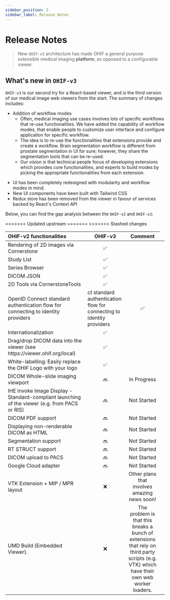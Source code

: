 ```yaml
---
sidebar_position: 2
sidebar_label: Release Notes
---
```


# Release Notes

> New `OHIF-v3` architecture has made OHIF a general purpose extensible medical
> imaging **platform**, as opposed to a configurable viewer.

## What's new in `OHIF-v3`

`OHIF-v3` is our second try for a React-based viewer, and is the third version
of our medical image web viewers from the start. The summary of changes
includes:

- Addition of workflow modes
  - Often, medical imaging use cases involves lots of specific workflows that
    re-use functionalities. We have added the capability of workflow modes, that
    enable people to customize user interface and configure application for
    specific workflow.
  - The idea is to re-use the functionalities that extensions provide and create
    a workflow. Brain segmentation workflow is different from prostate
    segmentation in UI for sure; however, they share the segmentation tools that
    can be re-used.
  - Our vision is that technical people focus of developing extensions which
    provides core functionalities, and experts to build modes by picking the
    appropriate functionalities from each extension.

* UI has been completely redesigned with modularity and workflow modes in mind.
* New UI components have been built with Tailwind CSS
* Redux store has been removed from the viewer in favour of services backed by
  React's Context API

Below, you can find the gap analysis between the `OHIF-v2` and `OHIF-v3`:

<table>
    <thead>
        <tr>
            <th align="left" width="50%">OHIF-v2 functionalities</th>
            <th align="center">OHIF-v3</th>
            <th align="center">Comment</th>
        </tr>
    </thead>
<tbody>
    <tr>
        <td align="left">Rendering of 2D images via Cornerstone</td>
        <td align="center">✅</td>
        <td align="center"></td>
    </tr>
    <tr>
        <td align="left">Study List</td>
        <td align="center">✅</td>
        <td align="center"></td>
    </tr>
    <tr>
        <td align="left">Series Browser</td>
        <td align="center">✅</td>
        <td align="center"></td>
    </tr>
    <tr>
        <td align="left">DICOM JSON</td>
        <td align="center">✅</td>
        <td align="center"></td>
    </tr>
    <tr>
        <td align="left">2D Tools via CornerstoneTools</td>
        <td align="center">✅</td>
        <td align="center"></td>
    </tr>
    <tr>
<<<<<<< Updated upstream
        <td align="left">OpenID Connect standard authentication flow for connecting to identity providers</td>
=======
        <td align="left">ct standard authentication flow for connecting to identity providers</td>
>>>>>>> Stashed changes
        <td align="center">✅</td>
        <td align="center"></td>
    </tr>
    <tr>
        <td align="left">Internationalization</td>
        <td align="center">✅</td>
        <td align="center"></td>
    </tr>
    <tr>
        <td align="left">Drag/drop DICOM data into the viewer (see https://viewer.ohif.org/local)</td>
        <td align="center">✅</td>
        <td align="center"></td>
    </tr>
    <tr>
        <td align="left">White-labelling: Easily replace the OHIF Logo with your logo</td>
        <td align="center">✅</td>
        <td align="center"></td>
    </tr>
    <tr>
        <td align="left">DICOM Whole-slide imaging viewport</td>
        <td align="center">🔜</td>
        <td align="center">In Progress</td>
    </tr>
    <tr>
        <td align="left">IHE Invoke Image Display - Standard-compliant launching of the viewer (e.g. from PACS or RIS)</td>
        <td align="center">🔜</td>
        <td align="center">Not Started</td>
    </tr>
    <tr>
        <td align="left">DICOM PDF support</td>
        <td align="center">🔜</td>
        <td align="center">Not Started</td>
    </tr>
    <tr>
        <td align="left">Displaying non-renderable DICOM as HTML</td>
        <td align="center">🔜</td>
        <td align="center">Not Started</td>
    </tr>
    <tr>
        <td align="left">Segmentation support</td>
        <td align="center">🔜</td>
        <td align="center">Not Started</td>
    </tr>
    <tr>
        <td align="left">RT STRUCT support</td>
        <td align="center">🔜</td>
        <td align="center">Not Started</td>
    </tr>
    <tr>
        <td align="left">DICOM upload to PACS</td>
        <td align="center">🔜</td>
        <td align="center">Not Started</td>
    </tr>
    <tr>
        <td align="left">Google Cloud adapter</td>
        <td align="center">🔜</td>
        <td align="center">Not Started</td>
    </tr>
    <tr>
        <td align="left">VTK Extension + MIP / MPR layout</td>
        <td align="center">❌</td>
        <td align="center">Other plans that involves amazing news soon!</td>
    </tr>
    <tr>
        <td align="left">UMD Build (Embedded Viewer). </td>
        <td align="center">❌</td>
        <td align="center">The problem is that this breaks a bunch of extensions that rely on third party scripts (e.g. VTK) which have their own web worker loaders.</td>
    </tr>
</tbody>
</table>
